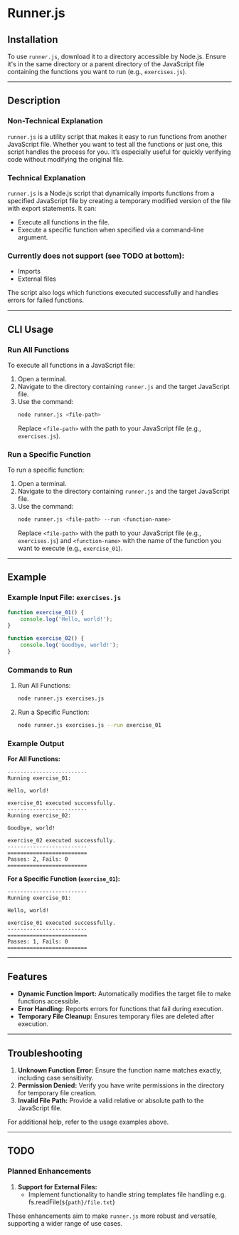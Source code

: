 # Runner.js

## Installation
To use `runner.js`, download it to a directory accessible by Node.js. Ensure it's in the same directory or a parent directory of the JavaScript file containing the functions you want to run (e.g., `exercises.js`).

---

## Description

### Non-Technical Explanation
`runner.js` is a utility script that makes it easy to run functions from another JavaScript file. Whether you want to test all the functions or just one, this script handles the process for you. It’s especially useful for quickly verifying code without modifying the original file.

### Technical Explanation
`runner.js` is a Node.js script that dynamically imports functions from a specified JavaScript file by creating a temporary modified version of the file with export statements. It can:
- Execute all functions in the file.
- Execute a specific function when specified via a command-line argument.

### Currently does not support (see TODO at bottom):
- Imports
- External files

The script also logs which functions executed successfully and handles errors for failed functions.

---

## CLI Usage

### Run All Functions
To execute all functions in a JavaScript file:
1. Open a terminal.
2. Navigate to the directory containing `runner.js` and the target JavaScript file.
3. Use the command:
   ```sh
   node runner.js <file-path>
   ```
   Replace `<file-path>` with the path to your JavaScript file (e.g., `exercises.js`).

### Run a Specific Function
To run a specific function:
1. Open a terminal.
2. Navigate to the directory containing `runner.js` and the target JavaScript file.
3. Use the command:
   ```sh
   node runner.js <file-path> --run <function-name>
   ```
   Replace `<file-path>` with the path to your JavaScript file (e.g., `exercises.js`) and `<function-name>` with the name of the function you want to execute (e.g., `exercise_01`).

---

## Example

### Example Input File: `exercises.js`
```javascript
function exercise_01() {
    console.log('Hello, world!');
}

function exercise_02() {
    console.log('Goodbye, world!');
}
```

### Commands to Run

1. Run All Functions:
   ```sh
   node runner.js exercises.js
   ```

2. Run a Specific Function:
   ```sh
   node runner.js exercises.js --run exercise_01
   ```

### Example Output
**For All Functions:**
```
-------------------------
Running exercise_01:

Hello, world!

exercise_01 executed successfully.
-------------------------
Running exercise_02:

Goodbye, world!

exercise_02 executed successfully.
-------------------------
=========================
Passes: 2, Fails: 0
=========================
```

**For a Specific Function (`exercise_01`):**
```
-------------------------
Running exercise_01:

Hello, world!

exercise_01 executed successfully.
-------------------------
=========================
Passes: 1, Fails: 0
=========================
```

---

## Features
- **Dynamic Function Import:** Automatically modifies the target file to make functions accessible.
- **Error Handling:** Reports errors for functions that fail during execution.
- **Temporary File Cleanup:** Ensures temporary files are deleted after execution.

---

## Troubleshooting
1. **Unknown Function Error:** Ensure the function name matches exactly, including case sensitivity.
2. **Permission Denied:** Verify you have write permissions in the directory for temporary file creation.
3. **Invalid File Path:** Provide a valid relative or absolute path to the JavaScript file.

For additional help, refer to the usage examples above.

---

## TODO
### Planned Enhancements
1. **Support for External Files:**
   - Implement functionality to handle string templates file handling e.g. fs.readFile(`${path}/file.txt`)

These enhancements aim to make `runner.js` more robust and versatile, supporting a wider range of use cases.
